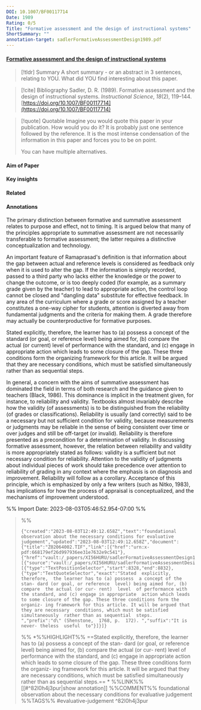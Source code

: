 ```yaml
---
DOI: 10.1007/BF00117714
Date: 1989
Rating: 0/5
Title: "Formative assessment and the design of instructional systems"
ShortSummary: ""
annotation-target: sadlerFormativeAssessmentDesign1989.pdf
---
```



#### [Formative assessment and the design of instructional systems](sadlerFormativeAssessmentDesign1989.pdf)




> [!tldr] Summary
> A short summary - or an abstract in 3 sentences, relating to YOU. What did YOU find interesting about this paper. 

> [!cite] Bibliography
>Sadler, D. R. (1989). Formative assessment and the design of instructional systems. _Instructional Science_, _18_(2), 119–144. [https://doi.org/10.1007/BF00117714](https://doi.org/10.1007/BF00117714)

> [!quote] Quotable
> Imagine you would quote this paper in your publication. How would you do it? It is probably just one sentence followed by the reference. It is the most intense condensation of the information in this paper and forces you to be on point. 
> 
> You can have multiple alternatives. 


#### Aim of Paper


#### Key insights 


#### Related

#### Annotations


The primary distinction between formative and summative assessment relates to purpose and effect, not to timing. It is argued below that many of the principles appropriate to summative assessment are not necessarily transferable to formative assessment; the latter requires a distinctive conceptualization and technology. 

 

An important feature of Ramaprasad's definition is that information about the gap between actual and reference levels is considered as feedback only when it is used to alter the gap. If the information is simply recorded, passed to a third party who lacks either the knowledge or the power to change the outcome, or is too deeply coded (for example, as a summary grade given by the teacher) to lead to appropriate action, the control loop cannot be closed and "dangling data" substitute for effective feedback. In any area of the curriculum where a grade or score assigned by a teacher constitutes a one-way cipher for students, attention is diverted away from fundamental judgments and the criteria for making them. A grade therefore may actually be counterproductive for formative purposes. 

 

Stated explicitly, therefore, the learner has to (a) possess a concept of the standard (or goal, or reference level) being aimed for, (b) compare the actual (or current) level of performance with the standard, and (c) engage in appropriate action which leads to some closure of the gap. These three conditions form the organizing framework for this article. It will be argued that they are necessary conditions, which must be satisfied simultaneously rather than as sequential steps. 

 

In general, a concern with the aims of summative assessment has dominated the field in terms of both research and the guidance given to teachers (Black, 1986). This dominance is implicit in the treatment given, for instance, to reliability and validity. Textbooks almost invariably describe how the validity (of assessments) is to be distinguished from the reliability (of grades or classifications). Reliability is usually (and correctly) said to be a necessary but not sufficient condition for validity, because measurements or judgments may be reliable in the sense of being consistent over time or over judges and still be off-target (or invalid). Reliability is therefore presented as a precondition for a determination of validity. In discussing formative assessment, however, the relation between reliability and validity is more appropriately stated as follows: validity is a sufficient but not necessary condition for reliability. Attention to the validity of judgments about individual pieces of work should take precedence over attention to reliability of grading in any context where the emphasis is on diagnosis and improvement. Reliability will follow as a corollary. Acceptance of this principle, which is emphasized by only a few writers (such as Nitko, 1983), has implications for how the process of appraisal is conceptualized, and the mechanisms of improvement understood. 

 




%% Import Date: 2023-08-03T05:46:52.954-07:00 %%


>%%
>```annotation-json
>{"created":"2023-08-03T12:49:12.658Z","text":"foundational observation about the necessary conditions for evaluative judgement","updated":"2023-08-03T12:49:12.658Z","document":{"title":"Z02064002.TIF","link":[{"href":"urn:x-pdf:668179ef26d997936ee31e7632e9c541"},{"href":"vault:/_papers/XI56HURU/sadlerFormativeAssessmentDesign1989.pdf"}],"documentFingerprint":"668179ef26d997936ee31e7632e9c541"},"uri":"vault:/_papers/XI56HURU/sadlerFormativeAssessmentDesign1989.pdf","target":[{"source":"vault:/_papers/XI56HURU/sadlerFormativeAssessmentDesign1989.pdf","selector":[{"type":"TextPositionSelector","start":8328,"end":8832},{"type":"TextQuoteSelector","exact":"Stated  explicitly,  therefore,  the learner has to (a) possess  a concept of the stan- dard (or goal, or reference  level) being aimed for, (b) compare  the actual (or cur- rent)  level  of performance with the standard, and (c) engage in appropriate  action which leads  to some closure of the gap. These three conditions form the organiz- ing framework for this article. It will be argued that they are necessary  conditions, which must be satisfied  simultaneously  rather than as sequential  steps. ","prefix":"d\" (Shenstone,  1768, p.  172). ","suffix":"It is never- theless  useful  to"}]}]}
>```
>%%
>*%%HIGHLIGHT%% ==Stated  explicitly,  therefore,  the learner has to (a) possess  a concept of the stan- dard (or goal, or reference  level) being aimed for, (b) compare  the actual (or cur- rent)  level  of performance with the standard, and (c) engage in appropriate  action which leads  to some closure of the gap. These three conditions form the organiz- ing framework for this article. It will be argued that they are necessary  conditions, which must be satisfied  simultaneously  rather than as sequential  steps.== *
>%%LINK%%[[#^82l0h4j3pur|show annotation]]
>%%COMMENT%%
>foundational observation about the necessary conditions for evaluative judgement
>%%TAGS%%
>#evaluative-judgement
^82l0h4j3pur
